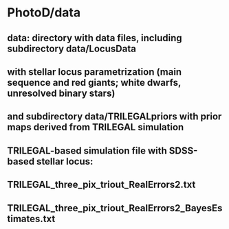 # PhotoD/data

## data: directory with data files, including subdirectory data/LocusData
## with stellar locus parametrization (main sequence and red giants; white dwarfs, unresolved binary stars)
## and subdirectory data/TRILEGALpriors with prior maps derived from TRILEGAL simulation

## TRILEGAL-based simulation file with SDSS-based stellar locus: 
## TRILEGAL_three_pix_triout_RealErrors2.txt
## TRILEGAL_three_pix_triout_RealErrors2_BayesEstimates.txt
